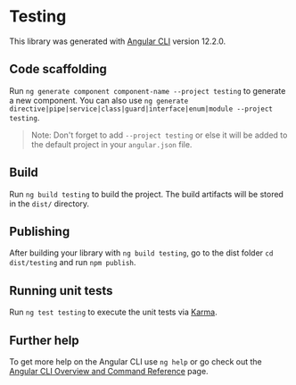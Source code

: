 # Testing

This library was generated with [Angular CLI](https://github.com/angular/angular-cli) version 12.2.0.

## Code scaffolding

Run `ng generate component component-name --project testing` to generate a new component. You can also use `ng generate directive|pipe|service|class|guard|interface|enum|module --project testing`.
> Note: Don't forget to add `--project testing` or else it will be added to the default project in your `angular.json` file. 

## Build

Run `ng build testing` to build the project. The build artifacts will be stored in the `dist/` directory.

## Publishing

After building your library with `ng build testing`, go to the dist folder `cd dist/testing` and run `npm publish`.

## Running unit tests

Run `ng test testing` to execute the unit tests via [Karma](https://karma-runner.github.io).

## Further help

To get more help on the Angular CLI use `ng help` or go check out the [Angular CLI Overview and Command Reference](https://angular.io/cli) page.
